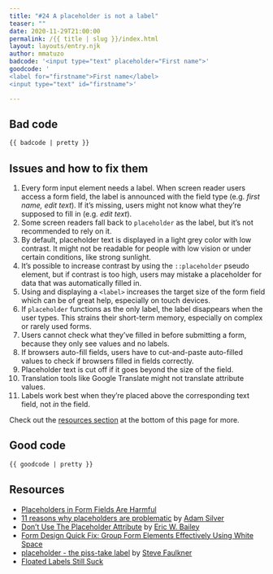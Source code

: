 ```yaml
---
title: "#24 A placeholder is not a label"
teaser: ""
date: 2020-11-29T21:00:00
permalink: /{{ title | slug }}/index.html
layout: layouts/entry.njk
author: mmatuzo
badcode: '<input type="text" placeholder="First name">'
goodcode: '
<label for="firstname">First name</label>
<input type="text" id="firstname">'

---
```


<div class="section bad">

## Bad code

```html
{{ badcode | pretty }}
```

</div>

<div class="section" id="issues">

## Issues and how to fix them

1. Every form input element needs a label. When screen reader users access a form field, the label is announced with the field type (e.g. _first name, edit text_). If it’s missing, users might not know what they’re supposed to fill in (e.g. _edit text_).
2. Some screen readers fall back to `placeholder` as the label, but it’s not recommended to rely on it.
3. By default, placeholder text is displayed in a light grey color with low contrast. It might not be readable for people with low vision or under certain conditions, like strong sunlight.
4. It’s possible to increase contrast by using the `::placeholder` pseudo element, but if contrast is too high, users may mistake a placeholder for data that was automatically filled in.
5. Using and displaying a `<label>` increases the target size of the form field which can be of great help, especially on touch devices.
6. If `placeholder` functions as the only label, the label disappears when the user types. This strains their short-term memory, especially on complex or rarely used forms.
7. Users cannot check what they’ve filled in before submitting a form, because they only see values and no labels.
8. If browsers auto-fill fields, users have to cut-and-paste auto-filled values to check if browsers filled in fields correctly.
9. Placeholder text is cut off if it goes beyond the size of the field.
10. Translation tools like Google Translate might not translate attribute values.
11. Labels work best when they’re placed above the corresponding text field, not _in_ the field.

Check out the [resources section](#resources) at the bottom of this page for more.

</div>

<div class="section">

## Good code

```html
{{ goodcode | pretty }}
```

</div>

<div class="section">

<h2 id="resources">Resources</h2>

- [Placeholders in Form Fields Are Harmful](https://www.nngroup.com/articles/form-design-placeholders/)
- [11 reasons why placeholders are problematic](https://medium.com/simple-human/10-reasons-why-placeholders-are-problematic-f8079412b960) by [Adam Silver](https://twitter.com/adambsilver)
- [Don’t Use The Placeholder Attribute](https://www.smashingmagazine.com/2018/06/placeholder-attribute/) by [Eric W. Bailey](https://ericwbailey.design/)
- [Form Design Quick Fix: Group Form Elements Effectively Using White Space](https://www.nngroup.com/articles/form-design-white-space/)
- [placeholder - the piss-take label](https://codepen.io/stevef/post/placeholder-the-piss-take-label) by [Steve Faulkner](https://twitter.com/stevefaulkner)
- [Floated Labels Still Suck](http://www.webaxe.org/floated-labels-still-suck/)

</div>
